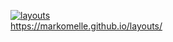[![layouts](https://github.com/MarkoMelle/layouts/actions/workflows/main.yml/badge.svg?branch=main)](https://github.com/MarkoMelle/layouts/actions/workflows/main.yml)  
https://markomelle.github.io/layouts/
